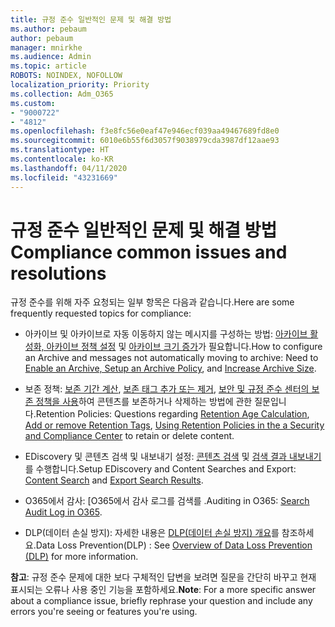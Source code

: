 ```yaml
---
title: 규정 준수 일반적인 문제 및 해결 방법
ms.author: pebaum
author: pebaum
manager: mnirkhe
ms.audience: Admin
ms.topic: article
ROBOTS: NOINDEX, NOFOLLOW
localization_priority: Priority
ms.collection: Adm_O365
ms.custom:
- "9000722"
- "4812"
ms.openlocfilehash: f3e8fc56e0eaf47e946ecf039aa49467689fd8e0
ms.sourcegitcommit: 6010e6b55f6d3057f9038979cda3987df12aae93
ms.translationtype: HT
ms.contentlocale: ko-KR
ms.lasthandoff: 04/11/2020
ms.locfileid: "43231669"
---
```

# <a name="compliance-common-issues-and-resolutions"></a><span data-ttu-id="e815b-102">규정 준수 일반적인 문제 및 해결 방법</span><span class="sxs-lookup"><span data-stu-id="e815b-102">Compliance common issues and resolutions</span></span>

<span data-ttu-id="e815b-103">규정 준수를 위해 자주 요청되는 일부 항목은 다음과 같습니다.</span><span class="sxs-lookup"><span data-stu-id="e815b-103">Here are some frequently requested topics for compliance:</span></span>

- <span data-ttu-id="e815b-104">아카이브 및 아카이브로 자동 이동하지 않는 메시지를 구성하는 방법: [아카이브 활성화, 아카이브 정책 설정](https://docs.microsoft.com/microsoft-365/compliance/enable-archive-mailboxes?view=o365-worldwide) 및 [아카이브 크기 증가](https://docs.microsoft.com/microsoft-365/compliance/enable-unlimited-archiving?view=o365-worldwide)가 필요합니다.</span><span class="sxs-lookup"><span data-stu-id="e815b-104">How to configure an Archive and messages not automatically moving to archive: Need to [Enable an Archive, Setup an Archive Policy](https://docs.microsoft.com/microsoft-365/compliance/enable-archive-mailboxes?view=o365-worldwide), and [Increase Archive Size](https://docs.microsoft.com/microsoft-365/compliance/enable-unlimited-archiving?view=o365-worldwide).</span></span>

- <span data-ttu-id="e815b-105">보존 정책: [보존 기간 계산](https://docs.microsoft.com/exchange/security-and-compliance/messaging-records-management/retention-age), [보존 태그 추가 또는 제거](https://docs.microsoft.com/exchange/security-and-compliance/messaging-records-management/add-or-remove-retention-tags), [보안 및 규정 준수 센터의 보존 정책을 사용](https://docs.microsoft.com/microsoft-365/compliance/retention-policies?view=o365-worldwide)하여 콘텐츠를 보존하거나 삭제하는 방법에 관한 질문입니다.</span><span class="sxs-lookup"><span data-stu-id="e815b-105">Retention Policies: Questions regarding [Retention Age Calculation](https://docs.microsoft.com/exchange/security-and-compliance/messaging-records-management/retention-age), [Add or remove Retention Tags](https://docs.microsoft.com/exchange/security-and-compliance/messaging-records-management/add-or-remove-retention-tags), [Using Retention Policies in the a Security and Compliance Center](https://docs.microsoft.com/microsoft-365/compliance/retention-policies?view=o365-worldwide) to retain or delete content.</span></span>

- <span data-ttu-id="e815b-106">EDiscovery 및 콘텐츠 검색 및 내보내기 설정: [콘텐츠 검색](https://docs.microsoft.com/microsoft-365/compliance/search-for-content?view=o365-worldwide) 및 [검색 결과 내보내기](https://docs.microsoft.com/microsoft-365/compliance/export-search-results?view=o365-worldwide)를 수행합니다.</span><span class="sxs-lookup"><span data-stu-id="e815b-106">Setup EDiscovery and Content Searches and Export: [Content Search](https://docs.microsoft.com/microsoft-365/compliance/search-for-content?view=o365-worldwide) and [Export Search Results](https://docs.microsoft.com/microsoft-365/compliance/export-search-results?view=o365-worldwide).</span></span>

- <span data-ttu-id="e815b-107">O365에서 감사: [O365에서 감사 로그를 검색를 .</span><span class="sxs-lookup"><span data-stu-id="e815b-107">Auditing in O365: [Search Audit Log in O365](https://docs.microsoft.com/microsoft-365/compliance/search-the-audit-log-in-security-and-compliance?view=o365-worldwide).</span></span>

- <span data-ttu-id="e815b-108">DLP(데이터 손실 방지): 자세한 내용은 [DLP(데이터 손실 방지) 개요](https://docs.microsoft.com/microsoft-365/compliance/data-loss-prevention-policies?view=o365-worldwide)를 참조하세요.</span><span class="sxs-lookup"><span data-stu-id="e815b-108">Data Loss Prevention(DLP) : See [Overview of Data Loss Prevention (DLP)](https://docs.microsoft.com/microsoft-365/compliance/data-loss-prevention-policies?view=o365-worldwide) for more information.</span></span>

<span data-ttu-id="e815b-109">**참고**: 규정 준수 문제에 대한 보다 구체적인 답변을 보려면 질문을 간단히 바꾸고 현재 표시되는 오류나 사용 중인 기능을 포함하세요.</span><span class="sxs-lookup"><span data-stu-id="e815b-109">**Note**: For a more specific answer about a compliance issue, briefly rephrase your question and include any errors you're seeing or features you're using.</span></span>
